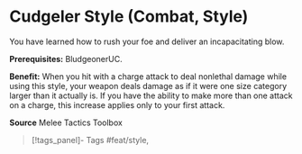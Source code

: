 ﻿---
cssclass: [feats]

---
# Cudgeler Style (Combat, Style)

You have learned how to rush your foe and deliver an incapacitating blow.

**Prerequisites:** BludgeonerUC.

**Benefit:** When you hit with a charge attack to deal nonlethal damage while using this style, your weapon deals damage as if it were one size category larger than it actually is. If you have the ability to make more than one attack on a charge, this increase applies only to your first attack.

**Source** Melee Tactics Toolbox
>[!tags_panel]- Tags
> #feat/style, 